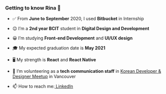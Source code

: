 ### Getting to know Rina 👋

- ✅ From <b>June to September</b> 2020, I used <b>Bitbucket</b> in Internship<p>
- 😉 I’m a <b>2nd year BCIT</b> student in <b>Digital Design and Development</b></p>
- 😀 I’m studying <b>Front-end Development</b> and <b>UI/UX design</b></p>
- 🎓 My expected graduation date is <b>May 2021</b></p>
- 🖥 My strength is <b>React</b> and <b>React Native</b></p>
- 🥰 I’m volunteering as a <b>tech communication staff</b> in [Korean Developer & Designer Meetup](https://www.meetup.com/Vancouver-KDD) in Vancouver</p> 
- 📫 How to reach me:<a href=“https://www.linkedin.com/in/rina-han/”> [LinkedIn](https://www.linkedin.com/in/rina-han/)</p>



<!--
**rina4146/rina4146** is a ✨ _special_ ✨ repository because its `README.md` (this file) appears on your GitHub profile.

Here are some ideas to get you started:

- 🔭 I’m currently working on ...
- 🌱 I’m currently learning ...
- 👯 I’m looking to collaborate on ...
- 🤔 I’m looking for help with ...
- 💬 Ask me about ...
- 📫 How to reach me: ...
- 😄 Pronouns: ...
- ⚡ Fun fact: ...
-->

